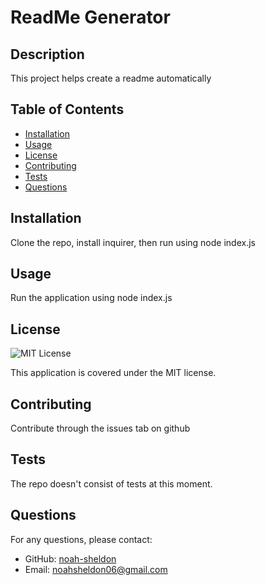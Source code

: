 
# ReadMe Generator

## Description
This project helps create a readme automatically

## Table of Contents
- [Installation](#installation)
- [Usage](#usage)
- [License](#license)
- [Contributing](#contributing)
- [Tests](#tests)
- [Questions](#questions)

## Installation
Clone the repo, install inquirer, then run using node index.js

## Usage
Run the application using node index.js

## License
![MIT License](https://img.shields.io/badge/license-MIT-green)

This application is covered under the MIT license.

## Contributing
Contribute through the issues tab on github

## Tests
The repo doesn't consist of tests at this moment.

## Questions
For any questions, please contact:
- GitHub: [noah-sheldon](https://github.com/noah-sheldon)
- Email: noahsheldon06@gmail.com
  